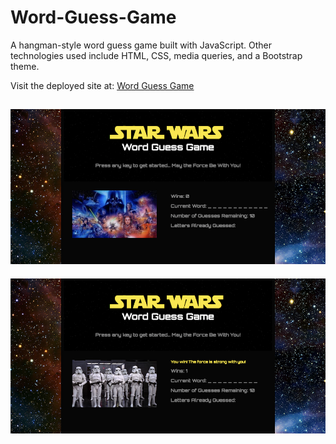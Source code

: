 # Word-Guess-Game

A hangman-style word guess game built with JavaScript. Other technologies used include HTML, CSS, media queries, and a Bootstrap theme.

Visit the deployed site at: [Word Guess Game](https://michelle-88.github.io/Word-Guess-Game/)

![Screenshot1](./assets/images/Hangman1.png)
---
![Screenshot2](./assets/images/Hangman2.png)
